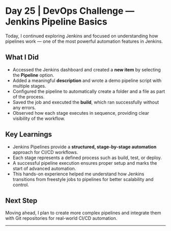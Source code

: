 # Day 25 | DevOps Challenge — Jenkins Pipeline Basics

Today, I continued exploring Jenkins and focused on understanding how pipelines work — one of the most powerful automation features in Jenkins.

## What I Did
- Accessed the Jenkins dashboard and created a **new item** by selecting the **Pipeline** option.
- Added a meaningful **description** and wrote a demo pipeline script with multiple stages.
- Configured the pipeline to automatically create a folder and a file as part of the process.
- Saved the job and executed the **build**, which ran successfully without any errors.
- Observed how each stage executes in sequence, providing clear visibility of the workflow.

## Key Learnings
- Jenkins Pipelines provide a **structured, stage-by-stage automation** approach for CI/CD workflows.
- Each stage represents a defined process such as build, test, or deploy.
- A successful pipeline execution ensures proper setup and marks the start of advanced automation.
- This hands-on experience helped me understand how Jenkins transitions from freestyle jobs to pipelines for better scalability and control.

## Next Step
Moving ahead, I plan to create more complex pipelines and integrate them with Git repositories for real-world CI/CD automation.

---

